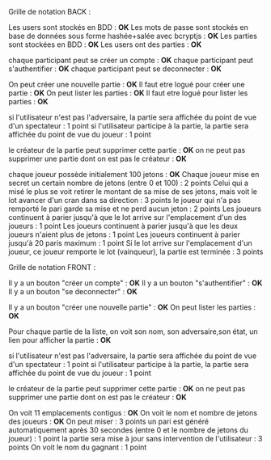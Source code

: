 Grille de notation BACK :

Les users sont stockés en BDD : **OK**
Les mots de passe sont stockés en base de données sous forme hashée+salée avec bcryptjs : **OK**
Les parties sont stockées en BDD : **OK**
Les users ont des parties : **OK**

chaque participant peut se créer un compte : **OK**
chaque participant peut s'authentifier : **OK**
chaque participant peut se deconnecter : **OK**

On peut créer une nouvelle partie : **OK**
Il faut etre logué pour créer une partie : **OK**
On peut lister les parties : **OK**
Il faut etre logué pour lister les parties : **OK**

si l'utilisateur n'est pas l'adversaire, la partie sera affichée du point de vue d'un spectateur : 1 point
si l'utilisateur participe à la partie, la partie sera affichée du point de vue du joueur : 1 point

le créateur de la partie peut supprimer cette partie : **OK**
on ne peut pas supprimer une partie dont on est pas le créateur : **OK**

chaque joueur possède initialement 100 jetons : **OK**
Chaque joueur mise en secret un certain nombre de jetons (entre 0 et 100) : 2 points
Celui qui a misé le plus se voit retirer le montant de sa mise de ses jetons, mais voit le lot avancer d'un cran dans sa direction : 3 points
le joueur qui n'a pas remporté le pari garde sa mise et ne perd aucun jeton : 2 points
Les joueurs continuent à parier jusqu'à que le lot arrive sur l'emplacement d'un des joueurs : 1 point
Les joueurs continuent à parier jusqu'à que les deux joueurs n'aient plus de jetons : 1 point
Les joueurs continuent à parier jusqu'à 20 paris maximum : 1 point
Si le lot arrive sur l'emplacement d'un joueur, ce joueur remporte le lot (vainqueur), la partie est terminée : 3 points


Grille de notation FRONT : 

Il y a un bouton "créer un compte" : **OK**
Il y a un bouton "s'authentifier" : **OK**
Il y a un bouton "se deconnecter" : **OK**

Il y a un bouton "créer une nouvelle partie" : **OK**
On peut lister les parties : **OK**

Pour chaque partie de la liste, on voit son nom, son adversaire,son état, un lien pour afficher la partie : **OK**

si l'utilisateur n'est pas l'adversaire, la partie sera affichée du point de vue d'un spectateur : 1 point
si l'utilisateur participe à la partie, la partie sera affichée du point de vue du joueur : 1 point

le créateur de la partie peut supprimer cette partie : **OK**
on ne peut pas supprimer une partie dont on est pas le créateur : **OK**

On voit 11 emplacements contigus : **OK**
On voit le nom et nombre de jetons des joueurs : **OK**
On peut miser : 3 points
un pari est généré automatiquement après 30 secondes (entre 0 et le nombre de jetons du joueur) : 1 point
la partie sera mise à jour sans intervention de l'utilisateur : 3 points
On voit le nom du gagnant : 1 point

